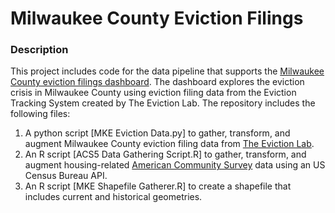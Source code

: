 # Milwaukee County Eviction Filings
### Description
This project includes code for the data pipeline that supports the [Milwaukee County eviction filings dashboard](https://public.tableau.com/views/MKERentBurdenandEvictions/Evictions).  The dashboard explores the eviction crisis in Milwaukee County using eviction filing data from the Eviction Tracking System created by The Eviction Lab.  The repository includes the following files:
1.  A python script [MKE Eviction Data.py] to gather, transform, and augment Milwaukee County eviction filing data from [The Eviction Lab](https://evictionlab.org). 
2.  An R script [ACS5 Data Gathering Script.R] to gather, transform, and augment housing-related [American Community Survey](https://www.census.gov/programs-surveys/acs/data.html) data using an US Census Bureau API. 
3.  An R script [MKE Shapefile Gatherer.R] to create a shapefile that includes current and historical geometries. 





